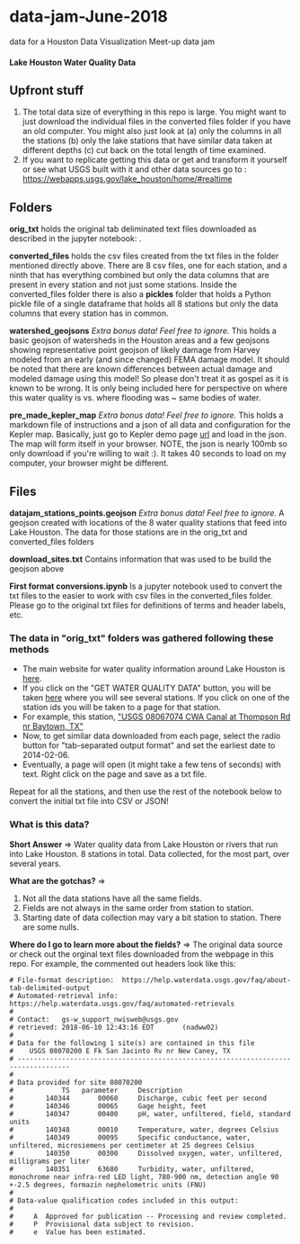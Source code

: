 # data-jam-June-2018
data for a Houston Data Visualization Meet-up data jam

#### Lake Houston Water Quality Data

## Upfront stuff
1. The total data size of everything in this repo is large. You might want to just download the individual files in the converted files folder if you have an old computer. You might also just look at (a) only the columns in all the stations (b) only the lake stations that have similar data taken at different depths (c) cut back on the total length of time examined.
2. If you want to replicate getting this data or get and transform it yourself or see what USGS built with it and other data sources go to : https://webapps.usgs.gov/lake_houston/home/#realtime


## Folders
<b>orig_txt</b> holds the original tab deliminated text files downloaded as described in the jupyter notebook: <First format conversions.ipynb>.

<b>converted_files</b> holds the csv files created from the txt files in the folder mentioned directly above. There are 8 csv files, one for each station, and a ninth that has everything combined but only the data columns that are present in every station and not just some stations. Inside the converted_files folder there is also a <b>pickles</b> folder that holds a Python pickle file of a single dataframe that holds all 8 stations but only the data columns that every station has in common.

<b>watershed_geojsons</b> <i>Extra bonus data! Feel free to ignore.</i> This holds a basic geojson of watersheds in the Houston areas and a few geojsons showing representative point geojson of likely damage from Harvey modeled from an early (and since changed) FEMA damage model. It should be noted that there are known differences between actual damage and modeled damage using this model! So please don't treat it as gospel as it is known to be wrong. It is only being included here for perspective on where this water quality is vs. where flooding was ~ same bodies of water.

<b>pre_made_kepler_map</b>  <i>Extra bonus data! Feel free to ignore.</i> This holds a markdown file of instructions and a json of all data and configuration for the Kepler map. Basically, just go to Kepler demo page <a href="https://uber.github.io/kepler.gl/#/demo">url</a> and load in the json. The map will form itself in your browser. NOTE, the json is nearly 100mb so only download if you're willing to wait :). It takes 40 seconds to load on my computer, your browser might be different.

## Files
<b>datajam_stations_points.geojson</b> <i>Extra bonus data! Feel free to ignore.</i> A geojson created with locations of the 8 water quality stations that feed into Lake Houston. The data for those stations are in the orig_txt and converted_files folders

<b>download_sites.txt</b> Contains information that was used to be build the geojson above

<b>First format conversions.ipynb</b> Is a jupyter notebook used to convert the txt files to the easier to work with csv files in the converted_files folder. Please go to the original txt files for definitions of terms and header labels, etc. 


### The data in "orig_txt" folders was gathered following these methods
- The main website for water quality information around Lake Houston is <a href="https://webapps.usgs.gov/lake_houston/home/#realtime">here</a>.
- If you click on the "GET WATER QUALITY DATA" button, you will be taken <a href="https://waterdata.usgs.gov/tx/nwis/current?multiple_site_no=08067074%2C08068000%2C08068500%2C08069500%2C08070200%2C295826095082200%2C295554095093402%2C294643095035200%2C294607085042700%2C08071330&index_pmcode_STATION_NM=1&index_pmcode_DATETIME=2&format=station_list&group_key=NONE&sort_key_2=site_no&html_table_group_key=NONE&rdb_compression=file&list_of_search_criteria=multiple_site_no%2Crealtime_parameter_selection">here</a> where you will see several stations. If you click on one of the station ids you will be taken to a page for that station.
- For example, this station, <a href="https://waterdata.usgs.gov/tx/nwis/uv/?site_no=08067074&agency_cd=USGS&amp;">"USGS 08067074 CWA Canal at Thompson Rd nr Baytown, TX"</a>
- Now, to get similar data downloaded from each page, select the radio button for "tab-separated output format" and set the earliest date to 2014-02-06.
- Eventually, a page will open (it might take a few tens of seconds) with text. Right click on the page and save as a txt file. 

Repeat for all the stations, and then use the rest of the notebook below to convert the initial txt file into CSV or JSON!

### What is this data?
<b>Short Answer</b> => Water quality data from Lake Houston or rivers that run into Lake Houston. 8 stations in total. Data collected, for the most part, over several years.

<b>What are the gotchas?</b> => 
1. Not all the data stations have all the same fields. 
2. Fields are not always in the same order from station to station. 
3. Starting date of data collection may vary a bit station to station. There are some nulls.

<b>Where do I go to learn more about the fields?</b> => The original data source or check out the orginal text files downloaded from the webpage in this repo. For example, the commented out headers look like this:

```
# File-format description:  https://help.waterdata.usgs.gov/faq/about-tab-delimited-output
# Automated-retrieval info: https://help.waterdata.usgs.gov/faq/automated-retrievals
#
# Contact:   gs-w_support_nwisweb@usgs.gov
# retrieved: 2018-06-10 12:43:16 EDT       (nadww02)
#
# Data for the following 1 site(s) are contained in this file
#    USGS 08070200 E Fk San Jacinto Rv nr New Caney, TX
# -----------------------------------------------------------------------------------
#
# Data provided for site 08070200
#            TS   parameter     Description
#        140344       00060     Discharge, cubic feet per second
#        140346       00065     Gage height, feet
#        140347       00400     pH, water, unfiltered, field, standard units
#        140348       00010     Temperature, water, degrees Celsius
#        140349       00095     Specific conductance, water, unfiltered, microsiemens per centimeter at 25 degrees Celsius
#        140350       00300     Dissolved oxygen, water, unfiltered, milligrams per liter
#        140351       63680     Turbidity, water, unfiltered, monochrome near infra-red LED light, 780-900 nm, detection angle 90 +-2.5 degrees, formazin nephelometric units (FNU)
#
# Data-value qualification codes included in this output:
#        
#     A  Approved for publication -- Processing and review completed.
#     P  Provisional data subject to revision.
#     e  Value has been estimated.
```


